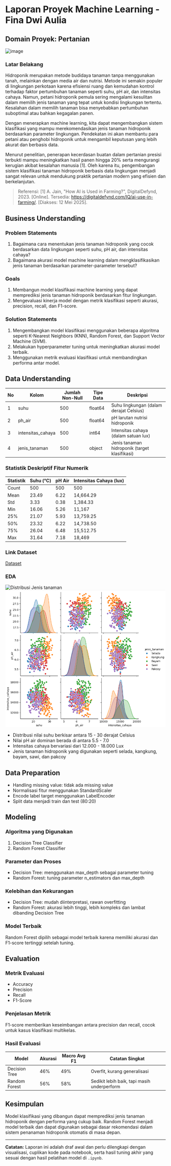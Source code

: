 # Laporan Proyek Machine Learning - Fina Dwi Aulia

## Domain Proyek: Pertanian
![image](hidroponik.png)
### Latar Belakang

Hidroponik merupakan metode budidaya tanaman tanpa menggunakan tanah, melainkan dengan media air dan nutrisi. Metode ini semakin populer di lingkungan perkotaan karena efisiensi ruang dan kemudahan kontrol terhadap faktor pertumbuhan tanaman seperti suhu, pH air, dan intensitas cahaya. Namun, petani hidroponik pemula sering mengalami kesulitan dalam memilih jenis tanaman yang tepat untuk kondisi lingkungan tertentu. Kesalahan dalam memilih tanaman bisa menyebabkan pertumbuhan suboptimal atau bahkan kegagalan panen.

Dengan menerapkan machine learning, kita dapat mengembangkan sistem klasifikasi yang mampu merekomendasikan jenis tanaman hidroponik berdasarkan parameter lingkungan. Pendekatan ini akan membantu para petani atau penghobi hidroponik untuk mengambil keputusan yang lebih akurat dan berbasis data.

Menurut penelitian, penerapan kecerdasan buatan dalam pertanian presisi terbukti mampu meningkatkan hasil panen hingga 20% serta mengurangi kerugian akibat kesalahan manusia [1]. Oleh karena itu, pengembangan sistem klasifikasi tanaman hidroponik berbasis data lingkungan menjadi sangat relevan untuk mendukung praktik pertanian modern yang efisien dan berkelanjutan.
> Referensi:
> [1] A. Jain, "How AI is Used in Farming?", DigitalDefynd, 2023. [Online]. Tersedia: https://digitaldefynd.com/IQ/ai-use-in-farming/. [Diakses: 12 Mei 2025].

## Business Understanding
### Problem Statements
1. Bagaimana cara menentukan jenis tanaman hidroponik yang cocok berdasarkan data lingkungan seperti suhu, pH air, dan intensitas cahaya?
2. Bagaimana akurasi model machine learning dalam mengklasifikasikan jenis tanaman berdasarkan parameter-parameter tersebut?

### Goals
1. Membangun model klasifikasi machine learning yang dapat memprediksi jenis tanaman hidroponik berdasarkan fitur lingkungan.
2. Mengevaluasi kinerja model dengan metrik klasifikasi seperti akurasi, precision, recall, dan F1-score.

### Solution Statements
1. Mengembangkan model klasifikasi menggunakan beberapa algoritma seperti K-Nearest Neighbors (KNN), Random Forest, dan Support Vector Machine (SVM).
2. Melakukan hyperparameter tuning untuk meningkatkan akurasi model terbaik.
3. Menggunakan metrik evaluasi klasifikasi untuk membandingkan performa antar model.

## Data Understanding

| No | Kolom              | Jumlah Non-Null | Tipe Data | Deskripsi                                   |
|----|--------------------|------------------|-----------|---------------------------------------------|
| 1  | suhu               | 500              | float64   | Suhu lingkungan (dalam derajat Celsius)     |
| 2  | ph_air             | 500              | float64   | pH larutan nutrisi hidroponik               |
| 3  | intensitas_cahaya  | 500              | int64     | Intensitas cahaya (dalam satuan lux)        |
| 4  | jenis_tanaman      | 500              | object    | Jenis tanaman hidroponik (target klasifikasi) |

### Statistik Deskriptif Fitur Numerik

| Statistik | Suhu (°C) | pH Air | Intensitas Cahaya (lux) |
|-----------|-----------|--------|--------------------------|
| Count     | 500       | 500    | 500                      |
| Mean      | 23.49     | 6.22   | 14,664.29                |
| Std       | 3.33      | 0.38   | 1,384.33                 |
| Min       | 16.06     | 5.26   | 11,167                   |
| 25%       | 21.07     | 5.93   | 13,759.25                |
| 50%       | 23.32     | 6.22   | 14,738.50                |
| 75%       | 26.04     | 6.48   | 15,512.75                |
| Max       | 31.64     | 7.18   | 18,469                   |

### Link Dataset
[Dataset](https://docs.google.com/document/d/1vywYzWEXL_UPHhR3U-r4ioeQCZEVnHpUcfQb7cq1W8I/edit?tab=t.0)

### EDA
![Distribusi Jenis tanaman]()
![EDA](eda.png)
* Distribusi nilai suhu berkisar antara 15 - 30 derajat Celsius
* Nilai pH air dominan berada di antara 5.5 - 7.0
* Intensitas cahaya bervariasi dari 12.000 - 18.000 Lux
* Jenis tanaman hidroponik yang digunakan seperti selada, kangkung, bayam, sawi, dan pakcoy

## Data Preparation

* Handling missing value: tidak ada missing value
* Normalisasi fitur menggunakan StandardScaler
* Encode label target menggunakan LabelEncoder
* Split data menjadi train dan test (80:20)

## Modeling

### Algoritma yang Digunakan

1. Decision Tree Classifier
2. Random Forest Classifier

### Parameter dan Proses

* Decision Tree: menggunakan max\_depth sebagai parameter tuning
* Random Forest: tuning parameter n\_estimators dan max\_depth

### Kelebihan dan Kekurangan

* Decision Tree: mudah diinterpretasi, rawan overfitting
* Random Forest: akurasi lebih tinggi, lebih kompleks dan lambat dibanding Decision Tree

### Model Terbaik

Random Forest dipilih sebagai model terbaik karena memiliki akurasi dan F1-score tertinggi setelah tuning.

## Evaluation

### Metrik Evaluasi

* Accuracy
* Precision
* Recall
* F1-Score

### Penjelasan Metrik

F1-score memberikan keseimbangan antara precision dan recall, cocok untuk kasus klasifikasi multikelas.

### Hasil Evaluasi

| Model           | Akurasi | Macro Avg F1 | Catatan Singkat                    |
|----------------|---------|---------------|------------------------------------|
| Decision Tree  | 46%     | 49%           | Overfit, kurang generalisasi       |
| Random Forest  | 56%     | 58%           | Sedikit lebih baik, tapi masih underperform |


## Kesimpulan

Model klasifikasi yang dibangun dapat memprediksi jenis tanaman hidroponik dengan performa yang cukup baik. Random Forest menjadi model terbaik dan dapat digunakan sebagai dasar rekomendasi dalam sistem penanaman hidroponik otomatis di masa depan.

---

**Catatan:** Laporan ini adalah draf awal dan perlu dilengkapi dengan visualisasi, cuplikan kode pada notebook, serta hasil tuning akhir yang sesuai dengan hasil pelatihan model di `.ipynb`.
